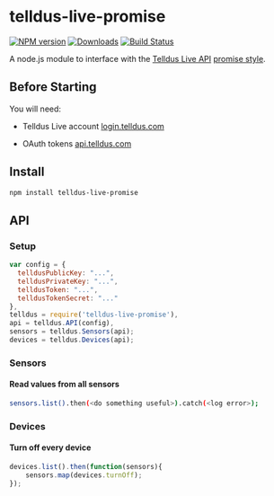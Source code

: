 # telldus-live-promise
[![NPM version][npm-image]][npm-url] [![Downloads][downloads-image]][npm-url] [![Build Status][travis-image]][travis-url]

A node.js module to interface with the [Telldus Live API](http://api.telldus.com) [promise style](https://promisesaplus.com).

## Before Starting
You will need:

- Telldus Live account [login.telldus.com](https://login.telldus.com)

- OAuth tokens [api.telldus.com](http://api.telldus.com/keys/index)

## Install

```bash
npm install telldus-live-promise
```

## API

### Setup

```Javascript
var config = {
  telldusPublicKey: "...",
  telldusPrivateKey: "...",
  telldusToken: "...",
  telldusTokenSecret: "..."
},
telldus = require('telldus-live-promise'),
api = telldus.API(config),
sensors = telldus.Sensors(api);
devices = telldus.Devices(api);
```

### Sensors

#### Read values from all sensors
```bash
sensors.list().then(<do something useful>).catch(<log error>);
```

### Devices

#### Turn off every device

```Javascript
devices.list().then(function(sensors){
	sensors.map(devices.turnOff);
});
```

[npm-url]: https://npmjs.org/package/telldus-live-promise
[downloads-image]: http://img.shields.io/npm/dm/telldus-live-promise.svg
[npm-image]: http://img.shields.io/npm/v/telldus-live-promise.svg
[travis-url]: https://travis-ci.org/ashpool/telldus-live-promise
[travis-image]: http://img.shields.io/travis/ashpool/telldus-live-promise.svg

